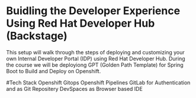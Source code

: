 # Buidling the Developer Experience Using Red Hat Developer Hub (Backstage) 

This setup will walk through the steps of deploying and customizing your own Internal Developer Portal (IDP) using Red Hat Developer Hub.
During the course we will be deployiong GPT (Golden Path Template) for Spring Boot to Build and Deploy on Openshift.

#Tech Stack
Openshift Gitops
Openshift Pipelines
GitLab for Authentication and as Git Repositery
DevSpaces as Browser based IDE
